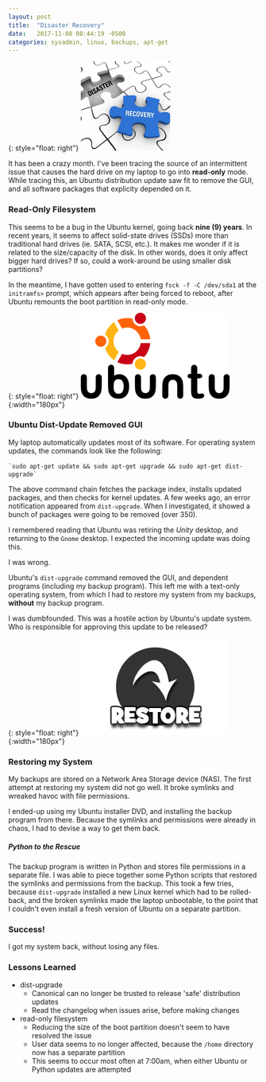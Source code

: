 ```yaml
---
layout: post
title:  "Disaster Recovery"
date:   2017-11-08 08:44:19 -0500
categories: sysadmin, linux, backups, apt-get
---
```

{: style="float: right"}
![IMAGE](/images/disaster-recovery-180.jpg)

It has been a crazy month.  I've been tracing the source of an intermittent issue that causes the hard drive on my laptop to go into **read-only** mode.  While tracing this, an Ubuntu distribution update saw fit to remove the GUI, and all software packages that explicity depended on it.

### Read-Only Filesystem
This seems to be a bug in the Ubuntu kernel, going back **nine (9) years**.  In recent years, it seems to affect solid-state drives (SSDs) more than traditional hard drives (ie. SATA, SCSI, etc.).  It makes me wonder if it is related to the size/capacity of the disk.  In other words, does it only affect bigger hard drives?  If so, could a work-around be using smaller disk partitions?

In the meantime, I have gotten used to entering `fsck -f -C /dev/sda1` at the `initramfs>` prompt, which appears after being forced to reboot, after Ubuntu remounts the boot partition  in read-only mode.

{: style="float: right"}
![IMAGE](/images/ubuntu-logo-small.png){:width="180px"}

### Ubuntu Dist-Update Removed GUI

My laptop automatically updates most of its software.  For operating system updates, the commands look like the following:

	`sudo apt-get update && sudo apt-get upgrade && sudo apt-get dist-upgrade`

The above command chain fetches the package index, installs updated packages, and then checks for kernel updates.  A few weeks ago, an error notification appeared from `dist-upgrade`.  When I investigated, it showed a bunch of packages were going to be removed (over 350).

I remembered reading that Ubuntu was retiring the *Unity* desktop, and returning to the `Gnome` desktop.  I expected the incoming update was doing this.

I was wrong.

Ubuntu's `dist-upgrade` command removed the GUI, and dependent programs (including my backup program).  This left me with a text-only operating system, from which I had to restore my system from my backups, **without** my backup program.

I was dumbfounded.  This was a hostile action by Ubuntu's update system.  Who is responsible for approving this update to be released?

{: style="float: right"}
![IMAGE](/images/button_restore2xipad.png){:width="180px"}

### Restoring my System
My backups are stored on a Network Area Storage device (NAS).  The first attempt at restoring my system did not go well.  It broke symlinks and wreaked havoc with file permissions.  

I ended-up using my Ubuntu installer DVD, and installing the backup program from there.  Because the symlinks and permissions were already in chaos, I had to devise a way to get them back.

##### Python to the Rescue

The backup program is written in Python and stores file permissions in a separate file.  I was able to piece together some Python scripts that restored the symlinks and permissions from the backup.  This took a few tries, because `dist-upgrade` installed a new Linux kernel which had to be rolled-back, and the broken symlinks made the laptop unbootable, to the point that I couldn't even install a fresh version of Ubuntu on a separate partition.

### Success!
I got my system back, without losing any files.

### Lessons Learned
- dist-upgrade
	- Canonical can no longer be trusted to release 'safe' distribution updates
	- Read the changelog when issues arise, before making changes
- read-only filesystem
	- Reducing the size of the boot partition doesn't seem to have resolved the issue
	- User data seems to no longer affected, because the `/home` directory now has a separate partition
	- This seems to occur most often at 7:00am, when either Ubuntu or Python updates are attempted